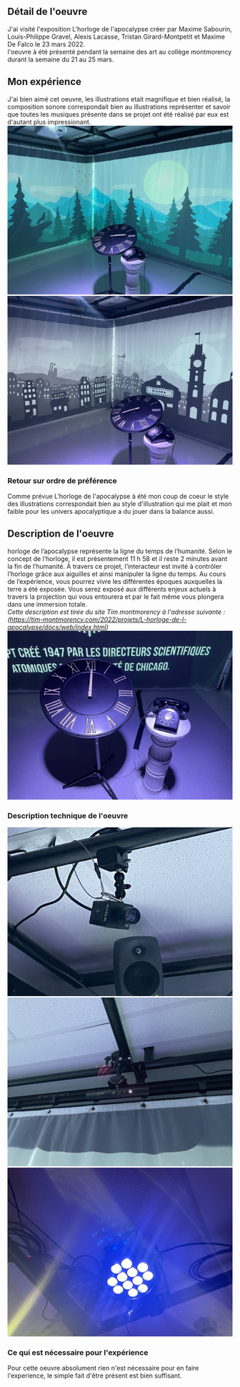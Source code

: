 ## Détail de l'oeuvre
J'ai visité l'exposition L'horloge de l'apocalypse créer par Maxime Sabourin, Louis-Philippe Gravel, Alexis Lacasse, Tristan Girard-Montpetit et Maxime De Falco le 23 mars 2022.  
l'oeuvre à été présenté pendant la semaine des art au collège montmorency durant la semaine du 21 au 25 mars.

## Mon expérience
J'ai bien aimé cet oeuvre, les illustrations etait magnifique et bien réalisé, la composition sonore correspondait bien au illustrations représenter et savoir que toutes les musiques présente dans se projet ont été réalisé par eux est d'autant plus impressionant.  
![foret](medias/foret.jpg)
![ville](medias/ville.jpg)

### Retour sur ordre de préférence
Comme prévue L'horloge de l'apocalypse à été mon coup de coeur le style des illustrations correspondait bien au style d'illustration qui me plait et mon faible pour les univers apocalyptique a du jouer dans la balance aussi.

## Description de l'oeuvre
horloge de l’apocalypse représente la ligne du temps de l’humanité. Selon le concept de l’horloge, il est présentement 11 h 58 et il reste 2 minutes avant la fin de l’humanité. À travers ce projet, l’interacteur est invité à contrôler l’horloge grâce aux aiguilles et ainsi manipuler la ligne du temps. Au cours de l’expérience, vous pourrez vivre les différentes époques auxquelles la terre a été exposée. Vous serez exposé aux différents enjeux actuels à travers la projection qui vous entourera et par le fait même vous plongera dans une immersion totale.  
*Cette description est tirée du site Tim montmorency à l'adresse suivante : (https://tim-montmorency.com/2022/projets/L-horloge-de-l-apocalypse/docs/web/index.html)*  
![horloge](medias/horloge.jpg)

### Description technique de l'oeuvre
![camera](medias/camera.jpg)
![kinect](medias/kinect.jpg)
![light](medias/light.jpg)

### Ce qui est nécessaire pour l'expérience
Pour cette oeuvre absolument rien n'est nécessaire pour en faire l'experience, le simple fait d'être présent est bien suffisant.
